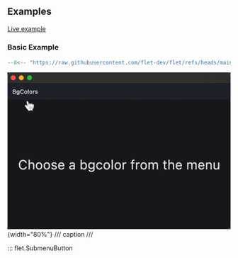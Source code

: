 ## Examples

[Live example](https://flet-controls-gallery.fly.dev/buttons/submenubutton)

### Basic Example

```python
--8<-- "https://raw.githubusercontent.com/flet-dev/flet/refs/heads/main/sdk/python/examples/controls/submenu-button/basic.py"
```

![basic](https://raw.githubusercontent.com/flet-dev/flet/main/sdk/python/examples/controls/submenu-button/media/basic.gif){width="80%"}
/// caption
///

::: flet.SubmenuButton
